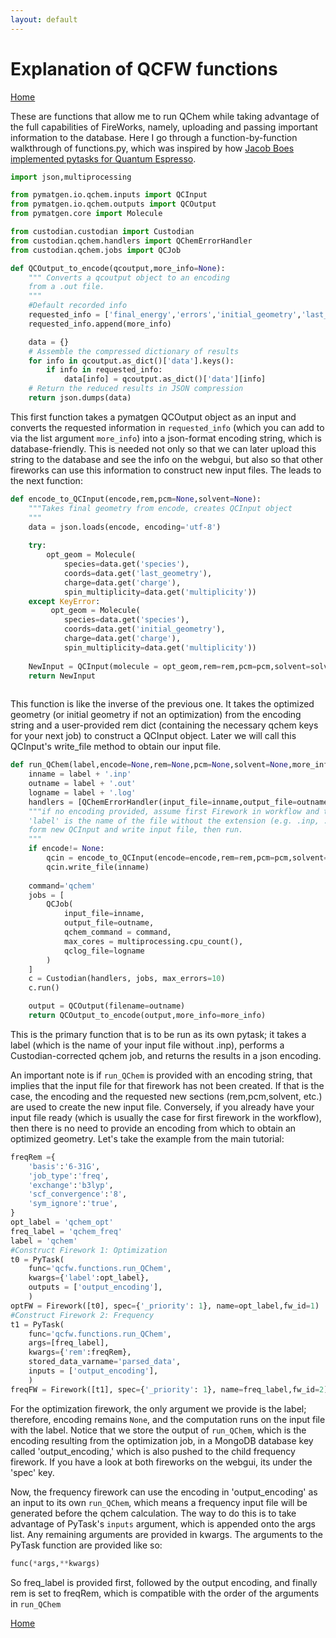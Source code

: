 ```yaml
---
layout: default
---
```


# Explanation of QCFW functions

[Home](../)

These are functions that allow me to run QChem while taking advantage of the full capabilities of FireWorks, namely, uploading and passing important information to the database. Here I go through a function-by-function walkthrough of functions.py, which was inspired by how [Jacob Boes implemented pytasks for Quantum Espresso](https://jboes.github.io/2017/running-fireworks-scripts.html).

```python
import json,multiprocessing

from pymatgen.io.qchem.inputs import QCInput
from pymatgen.io.qchem.outputs import QCOutput
from pymatgen.core import Molecule

from custodian.custodian import Custodian
from custodian.qchem.handlers import QChemErrorHandler
from custodian.qchem.jobs import QCJob

def QCOutput_to_encode(qcoutput,more_info=None):
    """ Converts a qcoutput object to an encoding
    from a .out file.
    """
    #Default recorded info
    requested_info = ['final_energy','errors','initial_geometry','last_geometry', 'species','charge','multiplicity']
    requested_info.append(more_info)

    data = {}
    # Assemble the compressed dictionary of results
    for info in qcoutput.as_dict()['data'].keys():
        if info in requested_info:
            data[info] = qcoutput.as_dict()['data'][info]
    # Return the reduced results in JSON compression
    return json.dumps(data)
```    
This first function takes a pymatgen QCOutput object as an input and converts the requested information in `requested_info` (which you can add to via the list argument `more_info`) into a json-format encoding string, which is database-friendly. This is needed not only so that we can later upload this string to the database and see the info on the webgui, but also so that other fireworks can use this information to construct new input files. The leads to the next function:

```python    
def encode_to_QCInput(encode,rem,pcm=None,solvent=None):
    """Takes final geometry from encode, creates QCInput object
    """
    data = json.loads(encode, encoding='utf-8')
    
    try:
        opt_geom = Molecule(
            species=data.get('species'),
            coords=data.get('last_geometry'),
            charge=data.get('charge'),
            spin_multiplicity=data.get('multiplicity'))
    except KeyError:
         opt_geom = Molecule(
            species=data.get('species'),
            coords=data.get('initial_geometry'),
            charge=data.get('charge'),
            spin_multiplicity=data.get('multiplicity'))       
       
    NewInput = QCInput(molecule = opt_geom,rem=rem,pcm=pcm,solvent=solvent)
    return NewInput
 
```
This function is like the inverse of the previous one. It takes the optimized geometry (or initial geometry if not an optimization) from the encoding string and a user-provided rem dict (containing the necessary qchem keys for your next job) to construct a QCInput object. Later we will call this QCInput's write_file method to obtain our input file.

```python
def run_QChem(label,encode=None,rem=None,pcm=None,solvent=None,more_info=None):
    inname = label + '.inp'
    outname = label + '.out'
    logname = label + '.log'
    handlers = [QChemErrorHandler(input_file=inname,output_file=outname)]
    """if no encoding provided, assume first Firework in workflow and that input file is already written
    'label' is the name of the file without the extension (e.g. .inp, .out). otherwise, take encoding, 
    form new QCInput and write input file, then run.
    """   
    if encode!= None:
        qcin = encode_to_QCInput(encode=encode,rem=rem,pcm=pcm,solvent=solvent)
        qcin.write_file(inname)
    
    command='qchem'
    jobs = [
        QCJob(
            input_file=inname,
            output_file=outname,
            qchem_command = command,
            max_cores = multiprocessing.cpu_count(),
            qclog_file=logname
        )
    ]
    c = Custodian(handlers, jobs, max_errors=10)
    c.run()

    output = QCOutput(filename=outname)
    return QCOutput_to_encode(output,more_info=more_info)
```
This is the primary function that is to be run as its own pytask; it takes a label (which is the name of your input file without .inp), performs a Custodian-corrected qchem job, and returns the results in a json encoding. 

An important note is if `run_QChem` is provided with an encoding string, that implies that the input file for that firework has not been created. If that is the case, the encoding and the requested new sections (rem,pcm,solvent, etc.) are used to create the new input file. Conversely, if you already have your input file ready (which is usually the case for first firework in the workflow), then there is no need to provide an encoding from which to obtain an optimized geometry. Let's take the example from the main tutorial:


```python
freqRem ={
    'basis':'6-31G',
    'job_type':'freq',
    'exchange':'b3lyp',
    'scf_convergence':'8',
    'sym_ignore':'true',
}
opt_label = 'qchem_opt' 
freq_label = 'qchem_freq'
label = 'qchem'
#Construct Firework 1: Optimization
t0 = PyTask(
    func='qcfw.functions.run_QChem',
    kwargs={'label':opt_label},
    outputs = ['output_encoding'],
    )
optFW = Firework([t0], spec={'_priority': 1}, name=opt_label,fw_id=1)
#Construct Firework 2: Frequency
t1 = PyTask(
    func='qcfw.functions.run_QChem',
    args=[freq_label],
    kwargs={'rem':freqRem},
    stored_data_varname='parsed_data',
    inputs = ['output_encoding'],
    )        
freqFW = Firework([t1], spec={'_priority': 1}, name=freq_label,fw_id=2)
```
For the optimization firework, the only argument we provide is the label; therefore, encoding remains `None`, and the computation runs on the input file with the label. Notice that we store the output of `run_QChem`, which is the encoding resulting from the optimization job, in a MongoDB database key called 'output_encoding,' which is also pushed to the child frequency firework. If you have a look at both fireworks on the webgui, its under the 'spec' key. 

Now, the frequency firework can use the encoding in 'output_encoding' as an input to its own `run_QChem`, which means a frequency input file will be generated before the qchem calculation. The way to do this is to take advantage of PyTask's `inputs` argument, which is appended onto the args list. Any remaining arguments are provided in kwargs. The arguments to the PyTask function are provided like so:

```python
func(*args,**kwargs)
```
So freq_label is provided first, followed by the output encoding, and finally rem is set to freqRem, which is compatible with the order of the arguments in `run_QChem`

[Home](../)
